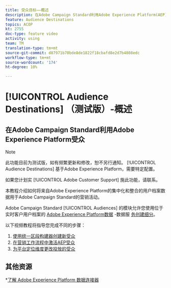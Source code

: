 ```yaml
---
title: 受众目标——概述
description: 在Adobe Campaign Standard利用Adobe Experience Platform(AEP)受众(ACS)
feature: Audience Destinations
topics: ACOP
kt: 2755
doc-type: feature video
activity: using
team: TM
translation-type: tm+mt
source-git-commit: d87971b70bde8de1822f18cbafd8e2d7b4808edc
workflow-type: tm+mt
source-wordcount: '174'
ht-degree: 10%

---
```



# [!UICONTROL Audience Destinations] （测试版）-概述

## 在Adobe Campaign Standard利用Adobe Experience Platform受众

>[!NOTE]
>
>此功能目前为测试版，如有频繁更新和修改，恕不另行通知。 [!UICONTROL Audience Destinations] 基于Adobe Experience Platform，需要特定配置。
>
>如果您计划实 [!UICONTROL Adobe Customer Support] 施此功能，请联系。


本教程介绍如何将来自Adobe Experience Platform的集中化和整合的用户档案数据用于Adobe Campaign Standard的营销活动。

Adobe Campaign Standard [!UICONTROL Audiences] 的模块允许您使用位于实时客户用户档案的 [Adobe Experience Platform数据](https://www.adobe.io/apis/experienceplatform/home/services.html) -数据服 [务创建细分](https://docs.adobe.com/content/help/en/platform-learn/tutorials/profiles/understanding-the-real-time-customer-profile.html)。

以下视频教程将指导您完成不同的步骤：

1. [使用统一区段构建器创建新受众](/help/profiles-and-audiences/audience-destinations/creating-audiences-using-segment-builder.md)
2. [在营销工作流程中激活AEP受众](/help/profiles-and-audiences/audience-destinations/activating-aep-audiences.md)
3. [为平台定位维度更改投放的受众](/help/profiles-and-audiences/audience-destinations/changing-targeting-dimension.md)

## 其他资源

*[了解 Adobe Experience Platform 数据连接器](/help/administrating/adobe-experience-platform-data-connector/understanding-the-adobe-experience-platform-data-connector.md)

